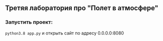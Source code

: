 ## Третяя лаборатория про "Полет в атмосфере"

### Запустить проект:
```python3.8 app.py```
и открыть сайт по адресу 0.0.0.0:8080
